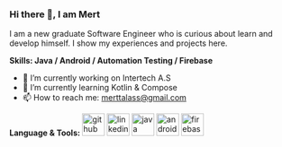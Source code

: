 ### Hi there 👋, I am Mert
I am a new graduate Software Engineer who is curious about learn and develop himself. I show my experiences and projects here.

**Skills:
Java / Android / Automation Testing / Firebase**

- 🔭 I’m currently working on Intertech A.S 
- 🌱 I’m currently learning Kotlin & Compose 
- 📫 How to reach me: merttalass@gmail.com 

**Language & Tools:**
[<img src='https://cdn.jsdelivr.net/npm/simple-icons@3.0.1/icons/github.svg' alt='github' height='40'>](https://github.com/MertTalas)  [<img src='https://cdn.jsdelivr.net/npm/simple-icons@3.0.1/icons/linkedin.svg' alt='linkedin' height='40'>](https://www.linkedin.com/in/https://www.linkedin.com/in/merttalas//)  [<img src='https://cdn.jsdelivr.net/npm/simple-icons@3.0.1/icons/java.svg' alt='java' height='40'>](https://www.java.com/tr/)  [<img src='https://cdn.jsdelivr.net/npm/simple-icons@3.0.1/icons/android.svg' alt='android' height='40'>](https://www.android.com/)  [<img src='https://cdn.jsdelivr.net/npm/simple-icons@3.0.1/icons/firebase.svg' alt='firebase' height='40'>](firebase.google.com)  

